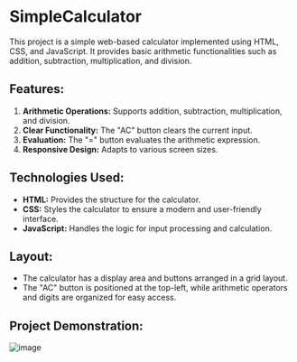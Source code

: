 # SimpleCalculator

This project is a simple web-based calculator implemented using HTML, CSS, and JavaScript. It provides basic arithmetic functionalities such as addition, subtraction, multiplication, and division.

## Features:
1. **Arithmetic Operations:** Supports addition, subtraction, multiplication, and division.
2. **Clear Functionality:** The "AC" button clears the current input.
3. **Evaluation:** The "=" button evaluates the arithmetic expression.
4. **Responsive Design:** Adapts to various screen sizes.

## Technologies Used:
- **HTML:** Provides the structure for the calculator.
- **CSS:** Styles the calculator to ensure a modern and user-friendly interface.
- **JavaScript:** Handles the logic for input processing and calculation.

## Layout:
- The calculator has a display area and buttons arranged in a grid layout.
- The "AC" button is positioned at the top-left, while arithmetic operators and digits are organized for easy access.

## Project Demonstration:
![image](https://github.com/user-attachments/assets/f71c7db5-eba3-4431-a1cb-edbc4d195ef8)

